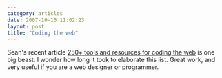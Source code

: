 ```yaml
---
category: articles
date: 2007-10-16 11:02:23
layout: post
title: "Coding the web"
---
```


<p>Sean's recent article <a href="http://mashable.com/2007/10/14/web-coding/">250+ tools and resources for coding the web</a> is one big beast. I wonder how long it took to elaborate this list. Great work, and very useful if you are a web designer or programmer.</p>
